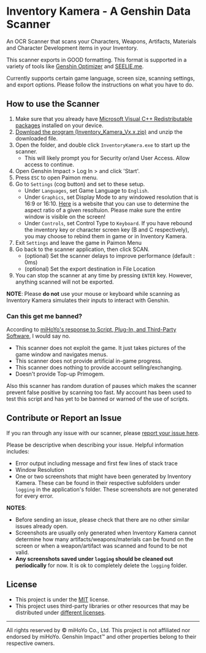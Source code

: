 # Inventory Kamera - A Genshin Data Scanner
An OCR Scanner that scans your Characters, Weapons, Artifacts, Materials and Character Development items in your Inventory.

This scanner exports in GOOD formatting. This format is supported in a variety of tools like [Genshin Optimizer](https://frzyc.github.io/genshin-optimizer/#/) and [SEELIE.me](https://seelie.me/).


Currently supports certain game language, screen size, scanning settings, and export options. Please follow the instructions on what you have to do.



## How to use the Scanner
1. Make sure that you already have [Microsoft Visual C++ Redistributable packages](https://docs.microsoft.com/en-us/cpp/windows/latest-supported-vc-redist?view=msvc-170#visual-studio-2015-2017-2019-and-2022) installed on your device.
2. [Download the program (Inventory_Kamera_Vx.x.zip)](https://github.com/Andrewthe13th/Inventory_Kamera/releases/latest) and unzip the downloaded file.
3. Open the folder, and double click `InventoryKamera.exe` to start up the scanner.
    - This will likely prompt you for Security or/and User Access. Allow access to continue.
4. Open Genshin Impact > Log In > and click 'Start'. 
5. Press `ESC` to open Paimon menu.
6. Go to `Settings` (cog button) and set to these setup.
   - Under `Languages`, set Game Language to `English`.
   - Under `Graphics`, set Display Mode to any windowed resolution that is 16:9 or 16:10. [Here](https://andrew.hedges.name/experiments/aspect_ratio/) is a website that you can use to determine the aspect ratio of a given resoltuion. Please make sure the entire window is visible on the screen!
   - Under `Controls`, set Control Type to `Keyboard`. If you have rebound the inventory key or character screen key (B and C respectively), you may choose to rebind them in game or in Inventory Kamera.
7. Exit `Settings` and leave the game in Paimon Menu
8. Go back to the scanner application, then click SCAN.
   - (optional) Set the scanner delays to improve performance (default : 0ms)
   - (optional) Set the export destination in File Location
9. You can stop the scanner at any time by pressing `ENTER` key. However, anything scanned will not be exported.

**NOTE**: Please **do not** use your mouse or keyboard while scanning as Inventory Kamera simulates their inputs to interact with Genshin. 


### Can this get me banned?
 According to [miHoYo's response to Script, Plug-In, and Third-Party Software](https://genshin.mihoyo.com/en/news/detail/5763), I would say no. 
- This scanner does not exploit the game. It just takes pictures of the game window and navigates menus.
- This scanner does not provide artificial in-game progress.
- This scanner does nothing to provide account selling/exchanging.
- Doesn't provide Top-up Primogem. 

Also this scanner has random duration of pauses which makes the scanner prevent false positive by scanning too fast.
My account has been used to test this script and has yet to be banned or warned of the use of scripts. 

## Contribute or Report an Issue
If you ran through any issue with our scanner, please [report your issue here](https://github.com/Andrewthe13th/Inventory_Kamera/issues).

Please be descriptive when describing your issue. Helpful information includes:

* Error output including message and first few lines of stack trace
* Window Resolution
* One or two screenshots that might have been generated by Inventory Kamera. These can be found in their respective subfolders under `logging` in the application's folder. These screenshots are not generated for every error.




**NOTES**:
* Before sending an issue, please check that there are no other similar issues already open.
* Screenshots are usually only generated when Inventory Kamera cannot determine how many artifacts/weapons/materials can be found on the screen or when a weapon/artifact was scanned and found to be not valid.
* **Any screenshots saved under `logging` should be cleaned out periodically** for now. It is ok to completely delete the `logging` folder.

## License
* This project is under the [MIT](LICENSE.md) license.
* This project uses third-party libraries or other resources that may be
distributed under [different licenses](THIRD-PARTY-NOTICES.md).

---

All rights reserved by © miHoYo Co., Ltd. This project is not affiliated nor endorsed by miHoYo. Genshin Impact™ and other properties belong to their respective owners.
